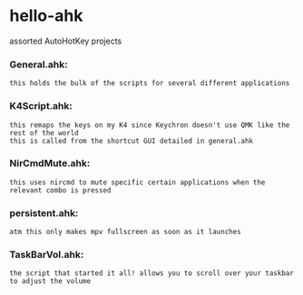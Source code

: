 # hello-ahk
 assorted AutoHotKey projects 

 ### General.ahk: 
    this holds the bulk of the scripts for several different applications 
 ### K4Script.ahk:
    this remaps the keys on my K4 since Keychron doesn't use QMK like the rest of the world 
    this is called from the shortcut GUI detailed in general.ahk
 ### NirCmdMute.ahk:
    this uses nircmd to mute specific certain applications when the relevant combo is pressed 
 ### persistent.ahk:
    atm this only makes mpv fullscreen as soon as it launches 
 ### TaskBarVol.ahk:
    the script that started it all! allows you to scroll over your taskbar to adjust the volume 
